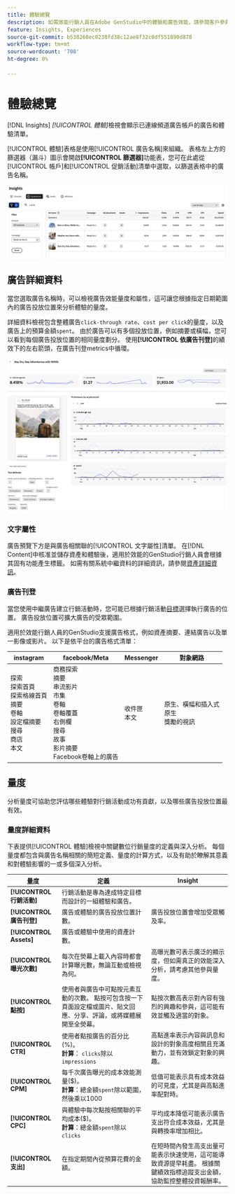 ```yaml
---
title: 體驗總覽
description: 如需效能行銷人員在Adobe GenStudio中的體驗和廣告效能，請參閱客戶參與、預算和支出的總覽。
feature: Insights, Experiences
source-git-commit: b538268ec0238fd38c12ae8f32c0df551890d878
workflow-type: tm+mt
source-wordcount: '708'
ht-degree: 0%

---
```



# 體驗總覽

[!DNL Insights] _[!UICONTROL 體驗]_&#x200B;檢視會顯示已連線頻道廣告帳戶的廣告和體驗清單。

[!UICONTROL 體驗]表格是使用[!UICONTROL 廣告名稱]來組織。 表格左上方的篩選器（漏斗）圖示會開啟&#x200B;**[!UICONTROL 篩選器]**&#x200B;功能表，您可在此處從[!UICONTROL 帳戶]和[!UICONTROL 促銷活動]清單中選取，以篩選表格中的廣告名稱。

![體驗篩選器和資料表](../../assets/insights-experiences-filter.png)

## 廣告詳細資料

當您選取廣告名稱時，可以檢視廣告效能量度和屬性，這可讓您根據指定日期範圍內的廣告投放位置來分析體驗的量度。

詳細資料檢視包含整體廣告`click-through rate`、`cost per click`的量度，以及廣告上的預算金額`spent`。 由於廣告可以有多個投放位置，例如摘要或橫幅，您可以看到每個廣告投放位置的相同量度劃分。 使用&#x200B;**[!UICONTROL 依廣告刊登]**&#x200B;的績效下的左右箭頭，在廣告刊登metrics中循環。

![包含量度和廣告版位的廣告詳細資料](../../assets/insights-ad-details.png)

### 文字屬性

廣告預覽下方是與廣告相關聯的[!UICONTROL 文字屬性]清單。 在[!DNL Content]中核准並儲存資產和體驗後，適用於效能的GenStudio行銷人員會根據其固有功能產生標籤。 如需有關系統中繼資料的詳細資訊，請參閱[資產詳細資訊](../content/asset-details.md#system-metadata)。

### 廣告刊登

當您使用中繼廣告建立行銷活動時，您可能已根據行銷活動[目標](channels.md#objectives)選擇執行廣告的位置。 廣告投放位置可擴大廣告的受眾範圍。

適用於效能行銷人員的GenStudio支援廣告格式，例如資產摘要、連結廣告以及單一影像或影片。 以下是依平台的廣告格式清單：

| instagram | facebook/Meta | Messenger | 對象網路 |
| --- | --- | --- | --- |
| 探索<br>探索首頁<br>探索格線首頁<br>摘要<br>卷軸<br>設定檔摘要<br>搜尋<br>商店<br>本文 | 商務探索<br>摘要<br>串流影片<br>市集<br>卷軸<br>卷軸覆蓋<br>右側欄<br>搜尋<br>故事<br>影片摘要<br>Facebook卷軸上的廣告 | 收件匣<br>本文 | 原生、橫幅和插入式<br>原生<br>獎勵的視訊 |

## 量度

分析量度可協助您評估哪些體驗對行銷活動成功有貢獻，以及哪些廣告投放位置最有效。

### 量度詳細資料

下表提供[!UICONTROL 體驗]檢視中關鍵數位行銷量度的定義與深入分析。 每個量度都包含與廣告名稱相關的簡短定義、量度的計算方式，以及有助於瞭解其意義和對體驗影響的一或多個深入分析。

| 量度 | 定義 | Insight |
| ---------------------- | ----------------------------- | -------------------------------- |
| **[!UICONTROL 行銷活動]** | 行銷活動是專為達成特定目標而設計的一組體驗和廣告。 | |
| **[!UICONTROL 廣告刊登]** | 廣告或體驗的廣告投放位置計數。 | 廣告投放位置會增加受眾觸及率。 |
| **[!UICONTROL Assets]** | 廣告或體驗中使用的資產計數。 | |
| **[!UICONTROL 曝光次數]** | 每次在熒幕上載入內容時都會計算曝光數，無論互動或檢視為何。 | 高曝光數可表示廣泛的顯示度，但如需真正的效能深入分析，請考慮其他參與量度。 |
| **[!UICONTROL 點按]** | 使用者與廣告中可點按元素互動的次數。 點按可包含按一下頁面設定檔或圖片、貼文回應、分享、評論，或將媒體展開至全熒幕。 | 點按次數高表示對內容有強烈的興趣和參與，這可能有效並觸及適當的對象。 |
| **[!UICONTROL CTR]** | 使用者點按廣告的百分比(%)。<br>**計算**： `clicks`除以`impressions` | 高點進率表示內容與訊息和設計的對象高度相關且充滿動力，並有效鎖定對象的興趣。 |
| **[!UICONTROL CPM]** | 每千次廣告曝光的成本效能測量($)。<br>**計算**：總金額`spent`除以範圍，然後乘以1000 | 低值可能表示具有成本效益的可見度，尤其是與高點進率配對時。 |
| **[!UICONTROL CPC]** | 與體驗中每次點按相關聯的平均成本($)。<br>**計算**：總金額`spent`除以`clicks` | 平均成本降低可能表示廣告支出符合成本效益，尤其是與轉換率增加相比。 |
| **[!UICONTROL 支出]** | 在指定期間內從預算花費的金額。 | 在短時間內發生高支出量可能表示快速使用，這可能導致資源提早耗盡。 根據關鍵績效指標追蹤支出金額，協助監控整體投資報酬率。 |
